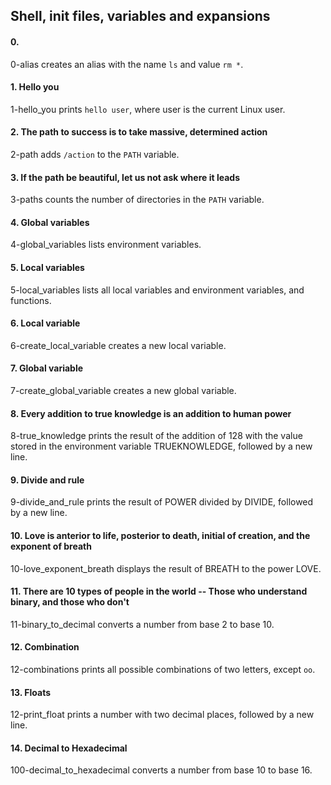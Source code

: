 ## Shell, init files, variables and expansions

#### 0. <o>
0-alias creates an alias with the name `ls` and value `rm *`.

#### 1. Hello you
1-hello_you prints `hello user`, where user is the current Linux user.

#### 2. The path to success is to take massive, determined action
2-path adds `/action` to the `PATH` variable.

#### 3. If the path be beautiful, let us not ask where it leads
3-paths counts the number of directories in the `PATH` variable.

#### 4. Global variables
4-global_variables lists environment variables.

#### 5. Local variables
5-local_variables lists all local variables and environment variables, and functions.

#### 6. Local variable
6-create_local_variable creates a new local variable.

#### 7. Global variable
7-create_global_variable creates a new global variable.

#### 8. Every addition to true knowledge is an addition to human power
8-true_knowledge prints the result of the addition of 128 with the value stored in the environment variable TRUEKNOWLEDGE, followed by a new line.

#### 9. Divide and rule
9-divide_and_rule prints the result of POWER divided by DIVIDE, followed by a new line.

#### 10. Love is anterior to life, posterior to death, initial of creation, and the exponent of breath
10-love_exponent_breath displays the result of BREATH to the power LOVE.

#### 11. There are 10 types of people in the world -- Those who understand binary, and those who don't
11-binary_to_decimal converts a number from base 2 to base 10.

#### 12. Combination
12-combinations prints all possible combinations of two letters, except `oo`.

#### 13. Floats
12-print_float prints a number with two decimal places, followed by a new line.

#### 14. Decimal to Hexadecimal
100-decimal_to_hexadecimal converts a number from base 10 to base 16.

